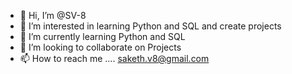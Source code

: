 - 👋 Hi, I’m @SV-8
- 👀 I’m interested in learning Python and SQL and create projects
- 🌱 I’m currently learning Python and SQL
- 💞️ I’m looking to collaborate on Projects
- 📫 How to reach me .... saketh.v8@gmail.com

<!---
SV-8/SV-8 is a ✨ special ✨ repository because its `README.md` (this file) appears on your GitHub profile.
You can click the Preview link to take a look at your changes.
--->
